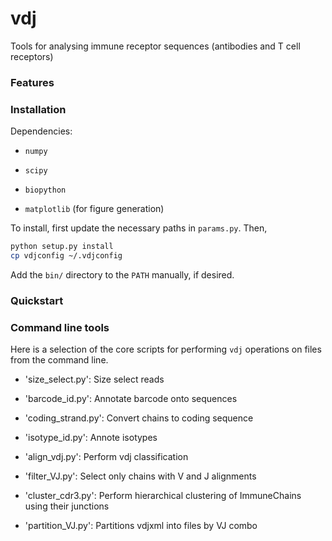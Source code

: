 # vdj

Tools for analysing immune receptor sequences (antibodies and T cell receptors)

### Features


### Installation

Dependencies:

* `numpy`

* `scipy`

* `biopython`

* `matplotlib` (for figure generation)

To install, first update the necessary paths in `params.py`.  Then,

```bash
python setup.py install
cp vdjconfig ~/.vdjconfig
```

Add the `bin/` directory to the `PATH` manually, if desired.

### Quickstart


### Command line tools

Here is a selection of the core scripts for performing `vdj` operations on
files from the command line.

* 'size_select.py': Size select reads

* 'barcode_id.py': Annotate barcode onto sequences

* 'coding_strand.py': Convert chains to coding sequence

* 'isotype_id.py': Annote isotypes

* 'align_vdj.py': Perform vdj classification

* 'filter_VJ.py': Select only chains with V and J alignments

* 'cluster_cdr3.py': Perform hierarchical clustering of ImmuneChains using
their junctions

* 'partition_VJ.py': Partitions vdjxml into files by VJ combo
